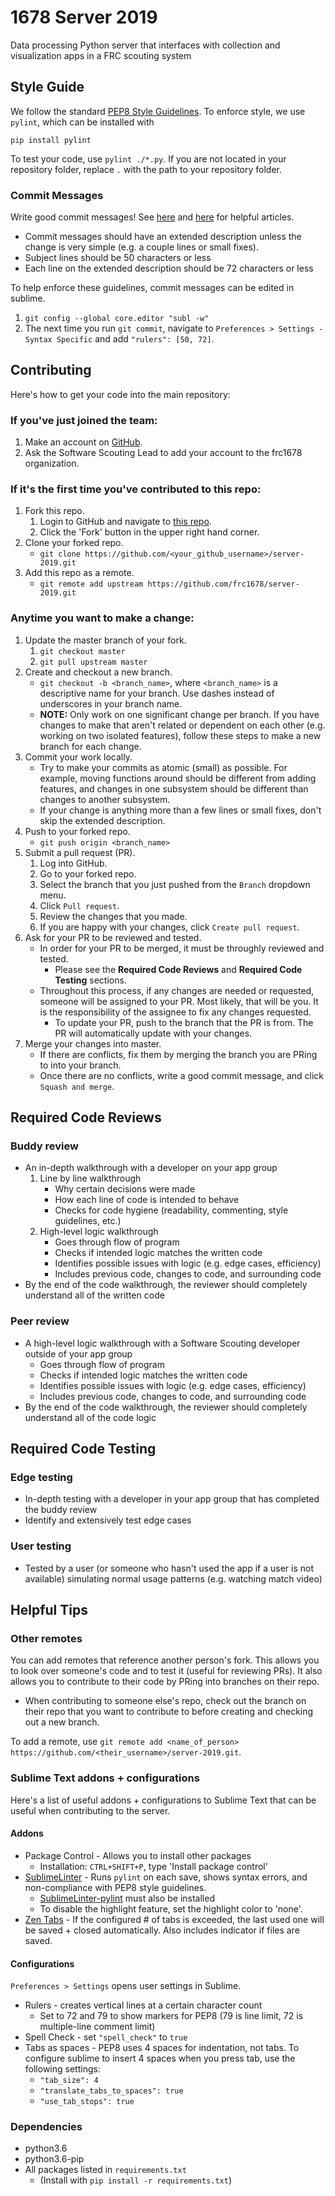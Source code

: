 # 1678 Server 2019

Data processing Python server that interfaces with collection and visualization apps in a FRC scouting system

## Style Guide

We follow the standard [PEP8 Style Guidelines](https://www.python.org/dev/peps/pep-0008/).
To enforce style, we use `pylint`, which can be installed with

`pip install pylint`

To test your code, use `pylint ./*.py`. If you are not located in your repository folder, replace `.` with the path to your repository folder.

### Commit Messages

Write good commit messages!  See [here](https://tbaggery.com/2008/04/19/a-note-about-git-commit-messages.html) and [here](https://chris.beams.io/posts/git-commit/) for helpful articles.

* Commit messages should have an extended description unless the change is very simple (e.g. a couple lines or small fixes).
* Subject lines should be 50 characters or less
* Each line on the extended description should be 72 characters or less

To help enforce these guidelines, commit messages can be edited in sublime.
1. `git config --global core.editor "subl -w"`
2. The next time you run `git commit`, navigate to `Preferences > Settings - Syntax Specific` and add `"rulers": [50, 72]`.

## Contributing

Here's how to get your code into the main repository:

### If you've just joined the team:
1. Make an account on [GitHub](https://github.com).
1. Ask the Software Scouting Lead to add your account to the frc1678 organization.
### If it's the first time you've contributed to this repo:
1. Fork this repo.
    1. Login to GitHub and navigate to [this repo](https://github.com/frc1678/server-2019).
    1. Click the 'Fork' button in the upper right hand corner.
1. Clone your forked repo.
    * `git clone https://github.com/<your_github_username>/server-2019.git`
1. Add this repo as a remote.
    * `git remote add upstream https://github.com/frc1678/server-2019.git`

### Anytime you want to make a change:
1. Update the master branch of your fork.
    1. `git checkout master`
    1. `git pull upstream master`
1. Create and checkout a new branch.
    * `git checkout -b <branch_name>`, where `<branch_name>` is a descriptive name for your branch. Use dashes instead of underscores in your branch name.
    * __NOTE:__ Only work on one significant change per branch.  If you have changes to make that aren't related or dependent on each other (e.g. working on two isolated features), follow these steps to make a new branch for each change.
1. Commit your work locally.
    * Try to make your commits as atomic (small) as possible.  For example, moving functions around should be different from adding features, and changes in one subsystem should be different than changes to another subsystem.
    * If your change is anything more than a few lines or small fixes, don't skip the extended description.
1. Push to your forked repo.
    * `git push origin <branch_name>`
1. Submit a pull request (PR).
    1. Log into GitHub.
    1. Go to your forked repo.
    1. Select the branch that you just pushed from the `Branch` dropdown menu.
    1. Click `Pull request`.
    1. Review the changes that you made.
    1. If you are happy with your changes, click `Create pull request`.
1. Ask for your PR to be reviewed and tested.
    * In order for your PR to be merged, it must be throughly reviewed and tested.
        * Please see the __Required Code Reviews__ and __Required Code Testing__ sections.
    * Throughout this process, if any changes are needed or requested, someone will be assigned to your PR.  Most likely, that will be you.  It is the responsibility of the assignee to fix any changes requested.
        * To update your PR, push to the branch that the PR is from.  The PR will automatically update with your changes.
1. Merge your changes into master.
    * If there are conflicts, fix them by merging the branch you are PRing to into your branch.
    * Once there are no conflicts, write a good commit message, and click `Squash and merge`.

## Required Code Reviews
### Buddy review
* An in-depth walkthrough with a developer on your app group
    1. Line by line walkthrough
        * Why certain decisions were made
        * How each line of code is intended to behave
        * Checks for code hygiene (readability, commenting, style guidelines, etc.)
    1. High-level logic walkthrough
        * Goes through flow of program
        * Checks if intended logic matches the written code
        * Identifies possible issues with logic (e.g. edge cases, efficiency)
        * Includes previous code, changes to code, and surrounding code
* By the end of the code walkthrough, the reviewer should completely understand all of the written code

### Peer review
* A high-level logic walkthrough with a Software Scouting developer outside of your app group
    * Goes through flow of program
    * Checks if intended logic matches the written code
    * Identifies possible issues with logic (e.g. edge cases, efficiency)
    * Includes previous code, changes to code, and surrounding code
* By the end of the code walkthrough, the reviewer should completely understand all of the code logic

## Required Code Testing
### Edge testing
* In-depth testing with a developer in your app group that has completed the buddy review
* Identify and extensively test edge cases

### User testing
* Tested by a user (or someone who hasn't used the app if a user is not available) simulating normal usage patterns (e.g. watching match video)

## Helpful Tips

### Other remotes

You can add remotes that reference another person's fork.  This allows you to look over someone's code and to test it (useful for reviewing PRs).  It also allows you to contribute to their code by PRing into branches on their repo.
* When contributing to someone else's repo, check out the branch on their repo that you want to contribute to before creating and checking out a new branch.

To add a remote, use `git remote add <name_of_person> https://github.com/<their_username>/server-2019.git`.

### Sublime Text addons + configurations

Here's a list of useful addons + configurations to Sublime Text that can be useful when contributing to the server.

#### Addons

* Package Control - Allows you to install other packages
    * Installation: `CTRL+SHIFT+P`, type 'Install package control'
* [SublimeLinter](https://packagecontrol.io/packages/SublimeLinter) - Runs `pylint` on each save, shows syntax errors, and non-compliance with PEP8 style guidelines.
    * [SublimeLinter-pylint](https://packagecontrol.io/packages/SublimeLinter-pylint) must also be installed
    * To disable the highlight feature, set the highlight color to 'none'.
* [Zen Tabs](https://packagecontrol.io/packages/Zen%20Tabs) - If the configured # of tabs is exceeded, the last used one will be saved + closed automatically.  Also includes indicator if files are saved.

#### Configurations

`Preferences > Settings` opens user settings in Sublime.
* Rulers - creates vertical lines at a certain character count
    * Set to 72 and 79 to show markers for PEP8 (79 is line limit, 72 is multiple-line comment limit)
* Spell Check - set `"spell_check"` to `true`
* Tabs as spaces - PEP8 uses 4 spaces for indentation, not tabs.  To configure sublime to insert 4 spaces when you press tab, use the following settings:
    * `"tab_size": 4`
    * `"translate_tabs_to_spaces": true`
    * `"use_tab_stops": true`

### Dependencies
* python3.6
* python3.6-pip
* All packages listed in `requirements.txt`
    * (Install with `pip install -r requirements.txt`)
